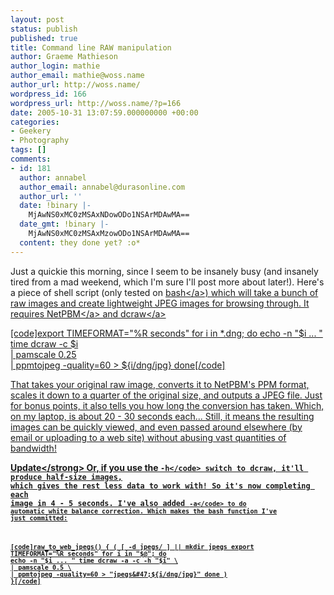 ```yaml
---
layout: post
status: publish
published: true
title: Command line RAW manipulation
author: Graeme Mathieson
author_login: mathie
author_email: mathie@woss.name
author_url: http://woss.name/
wordpress_id: 166
wordpress_url: http://woss.name/?p=166
date: 2005-10-31 13:07:59.000000000 +00:00
categories:
- Geekery
- Photography
tags: []
comments:
- id: 181
  author: annabel
  author_email: annabel@durasonline.com
  author_url: ''
  date: !binary |-
    MjAwNS0xMC0zMSAxNDowODo1NSArMDAwMA==
  date_gmt: !binary |-
    MjAwNS0xMC0zMSAxMzowODo1NSArMDAwMA==
  content: they done yet? :o*
---
```

Just a quickie this morning, since I seem to be insanely busy (and insanely tired from a mad weekend, which I'm sure I'll post more about later!).  Here's a piece of shell script (only tested on <a href="http:&#47;&#47;www.gnu.org&#47;software&#47;bash&#47;bash.html">bash<&#47;a>) which will take a bunch of raw images and create lightweight JPEG images for browsing through.  It requires <a href="http:&#47;&#47;netpbm.sourceforge.net&#47;">NetPBM<&#47;a> and <a href="http:&#47;&#47;www.cybercom.net&#47;~dcoffin&#47;dcraw&#47;">dcraw<&#47;a>

[code]export TIMEFORMAT="%R seconds"
for i in *.dng; do
  echo -n "$i ... "
  time dcraw -c $i \
    | pamscale 0.25 \
    | ppmtojpeg -quality=60 > ${i&#47;dng&#47;jpg}
done[&#47;code]

That takes your original raw image, converts it to NetPBM's PPM format, scales it down to a quarter of the original size, and outputs a JPEG file.  Just for bonus points, it also tells you how long the conversion has taken.  Which, on my laptop, is about 20 - 30 seconds each...  Still, it means the resulting images can be quickly viewed, and even passed around elsewhere (by email or uploading to a web site) without abusing vast quantities of bandwidth!

<strong>Update<&#47;strong> Or, if you use the <code>-h<&#47;code> switch to dcraw, it'll produce half-size images, which gives the rest less data to work with!  So it's now completing each image in 4 - 5 seconds.  I've also added <code>-a<&#47;code> to do automatic white balance correction.  Which makes the bash function I've just committed:

[code]raw_to_web_jpegs()
{
    (
        [ -d jpegs&#47; ] || mkdir jpegs
        export TIMEFORMAT="%R seconds"
        for i in "$@"; do
            echo -n "$i ... "
            time dcraw -a -c -h "$i" \
                | pamscale 0.5 \
                | ppmtojpeg -quality=60 > "jpegs&#47;${i&#47;dng&#47;jpg}"
        done
    )
}[&#47;code]
